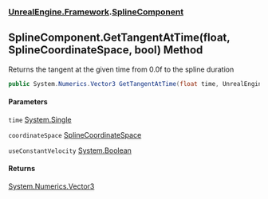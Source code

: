 ### [UnrealEngine.Framework](UnrealEngine_Framework.md 'UnrealEngine.Framework').[SplineComponent](SplineComponent.md 'UnrealEngine.Framework.SplineComponent')
## SplineComponent.GetTangentAtTime(float, SplineCoordinateSpace, bool) Method
Returns the tangent at the given time from 0.0f to the spline duration  
```csharp
public System.Numerics.Vector3 GetTangentAtTime(float time, UnrealEngine.Framework.SplineCoordinateSpace coordinateSpace, bool useConstantVelocity=false);
```
#### Parameters
<a name='UnrealEngine_Framework_SplineComponent_GetTangentAtTime(float_UnrealEngine_Framework_SplineCoordinateSpace_bool)_time'></a>
`time` [System.Single](https://docs.microsoft.com/en-us/dotnet/api/System.Single 'System.Single')  
  
<a name='UnrealEngine_Framework_SplineComponent_GetTangentAtTime(float_UnrealEngine_Framework_SplineCoordinateSpace_bool)_coordinateSpace'></a>
`coordinateSpace` [SplineCoordinateSpace](SplineCoordinateSpace.md 'UnrealEngine.Framework.SplineCoordinateSpace')  
  
<a name='UnrealEngine_Framework_SplineComponent_GetTangentAtTime(float_UnrealEngine_Framework_SplineCoordinateSpace_bool)_useConstantVelocity'></a>
`useConstantVelocity` [System.Boolean](https://docs.microsoft.com/en-us/dotnet/api/System.Boolean 'System.Boolean')  
  
#### Returns
[System.Numerics.Vector3](https://docs.microsoft.com/en-us/dotnet/api/System.Numerics.Vector3 'System.Numerics.Vector3')  

